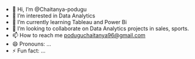 - 👋 Hi, I’m @Chaitanya-podugu
- 👀 I’m interested in Data Analytics
- 🌱 I’m currently learning Tableau and Power Bi
- 💞️ I’m looking to collaborate on Data Analytics projects in sales, sports.
- 📫 How to reach me poduguchaitanya96@gmail.com
- 😄 Pronouns: ...
- ⚡ Fun fact: ...

<!---
Chaitanya-podugu/Chaitanya-podugu is a ✨ special ✨ repository because its `README.md` (this file) appears on your GitHub profile.
You can click the Preview link to take a look at your changes.
--->

